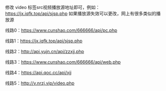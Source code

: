 修改 video 标签src视频播放源地址即可，例如： https://jx.iqfk.top/api/sjsp.php
如果播放源失效可以更改，网上有很多类似的播放源

线路0：https://www.cunshao.com/666666/api/pc.php

线路1：https://jx.iqfk.top/api/sjsp.php

线路2：http://api.yujn.cn/api/zzxjj.php

线路3：https://www.cunshao.com/666666/api/web.php

线路4：https://api.qoc.cc/api/xjj

线路5：http://v.nrzj.vip/video.php
